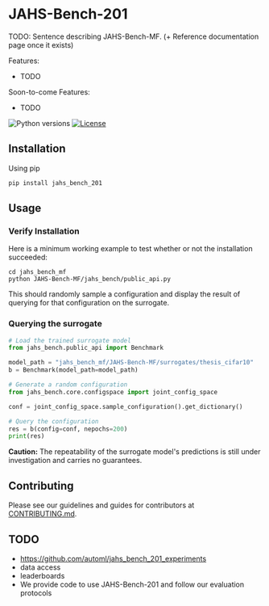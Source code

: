 # JAHS-Bench-201

TODO: Sentence describing JAHS-Bench-MF. (+ Reference documentation page once it exists)

Features:

- TODO

Soon-to-come Features:

- TODO

![Python versions](https://img.shields.io/badge/python-3.7%20%7C%203.8%20%7C%203.9%20%7C%203.10-informational)
[![License](TODO)](LICENSE)

## Installation

Using pip

```bash
pip install jahs_bench_201
```


## Usage

### Verify Installation

Here is a minimum working example to test whether or not the installation succeeded:

```
cd jahs_bench_mf
python JAHS-Bench-MF/jahs_bench/public_api.py
```

This should randomly sample a configuration and display the result of querying for that configuration on the surrogate.

### Querying the surrogate

```python
# Load the trained surrogate model
from jahs_bench.public_api import Benchmark

model_path = "jahs_bench_mf/JAHS-Bench-MF/surrogates/thesis_cifar10"
b = Benchmark(model_path=model_path)

# Generate a random configuration
from jahs_bench.core.configspace import joint_config_space

conf = joint_config_space.sample_configuration().get_dictionary()

# Query the configuration
res = b(config=conf, nepochs=200)
print(res)

```

**Caution:** The repeatability of the surrogate model's predictions is still under investigation and carries no
guarantees.

## Contributing

Please see our guidelines and guides for contributors at [CONTRIBUTING.md](CONTRIBUTING.md).


## TODO

* https://github.com/automl/jahs_bench_201_experiments
* data access
* leaderboards
* We provide code to use JAHS-Bench-201 and follow our evaluation protocols

